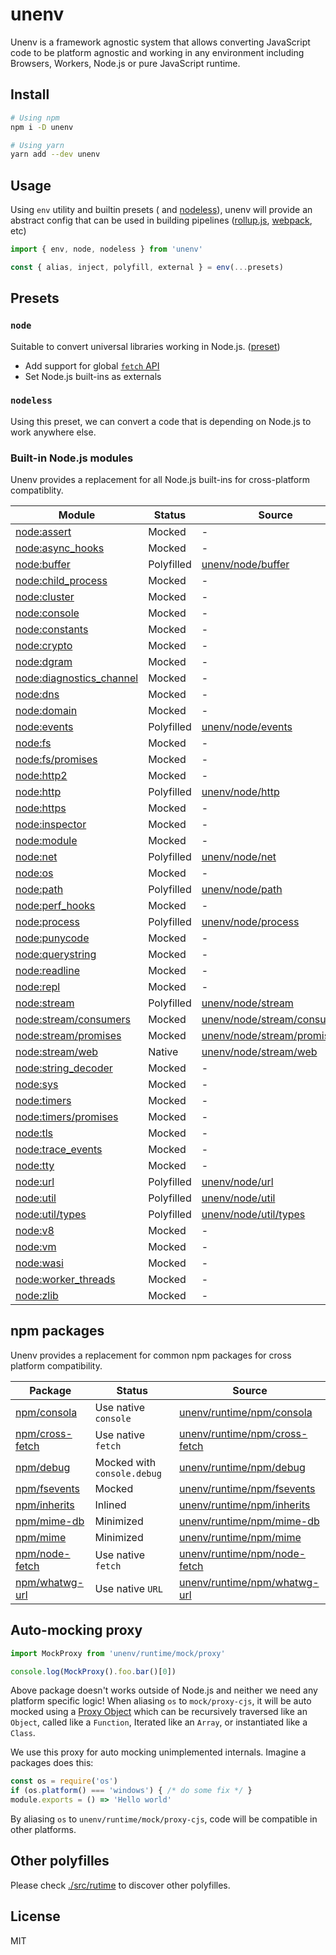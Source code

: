 # unenv

Unenv is a framework agnostic system that allows converting JavaScript code to be platform agnostic and working in any environment including Browsers, Workers, Node.js or pure JavaScript runtime.

## Install


```bash
# Using npm
npm i -D unenv

# Using yarn
yarn add --dev unenv
```

## Usage

Using `env` utility and builtin presets ( and [nodeless](./src/presets/nodeless.ts)), unenv will provide an abstract config that can be used in building pipelines ([rollup.js](https://rollupjs.org), [webpack](https://webpack.js.org), etc)

```js
import { env, node, nodeless } from 'unenv'

const { alias, inject, polyfill, external } = env(...presets)
```

## Presets

### `node`

Suitable to convert universal libraries working in Node.js. ([preset]([node](./src/presets/node.ts)))

- Add support for global [`fetch` API](https://developer.mozilla.org/en-US/docs/Web/API/Fetch_API)
- Set Node.js built-ins as externals

### `nodeless`

Using this preset, we can convert a code that is depending on Node.js to work anywhere else.

### Built-in Node.js modules

Unenv provides a replacement for all Node.js built-ins for cross-platform compatiblity.

Module | Status | Source
-------|--------|---------------
[node:assert](https://nodejs.org/api/assert.html) | Mocked | -
[node:async_hooks](https://nodejs.org/api/async_hooks.html) | Mocked | -
[node:buffer](https://nodejs.org/api/buffer.html) | Polyfilled | [unenv/node/buffer](./src/runtime/node/buffer)
[node:child_process](https://nodejs.org/api/child_process.html) | Mocked | -
[node:cluster](https://nodejs.org/api/cluster.html) | Mocked | -
[node:console](https://nodejs.org/api/console.html) | Mocked | -
[node:constants](https://nodejs.org/api/constants.html) | Mocked | -
[node:crypto](https://nodejs.org/api/crypto.html) | Mocked | -
[node:dgram](https://nodejs.org/api/dgram.html) | Mocked | -
[node:diagnostics_channel](https://nodejs.org/api/diagnostics_channel.html) | Mocked | -
[node:dns](https://nodejs.org/api/dns.html) | Mocked | -
[node:domain](https://nodejs.org/api/domain.html) | Mocked | -
[node:events](https://nodejs.org/api/events.html) | Polyfilled | [unenv/node/events](./src/runtime/node/events)
[node:fs](https://nodejs.org/api/fs.html) | Mocked | -
[node:fs/promises](https://nodejs.org/api/fs/promises.html) | Mocked | -
[node:http2](https://nodejs.org/api/http2.html) | Mocked | -
[node:http](https://nodejs.org/api/http.html) | Polyfilled | [unenv/node/http](./src/runtime/node/http)
[node:https](https://nodejs.org/api/https.html) | Mocked | -
[node:inspector](https://nodejs.org/api/inspector.html) | Mocked | -
[node:module](https://nodejs.org/api/module.html) | Mocked | -
[node:net](https://nodejs.org/api/net.html) | Polyfilled | [unenv/node/net](./src/runtime/node/net)
[node:os](https://nodejs.org/api/os.html) | Mocked | -
[node:path](https://nodejs.org/api/path.html) | Polyfilled | [unenv/node/path](./src/runtime/node/path)
[node:perf_hooks](https://nodejs.org/api/perf_hooks.html) | Mocked | -
[node:process](https://nodejs.org/api/process.html) | Polyfilled | [unenv/node/process](./src/runtime/node/process)
[node:punycode](https://nodejs.org/api/punycode.html) | Mocked | -
[node:querystring](https://nodejs.org/api/querystring.html) | Mocked | -
[node:readline](https://nodejs.org/api/readline.html) | Mocked | -
[node:repl](https://nodejs.org/api/repl.html) | Mocked | -
[node:stream](https://nodejs.org/api/stream.html) | Polyfilled | [unenv/node/stream](./src/runtime/node/stream)
[node:stream/consumers](https://nodejs.org/api/stream.html) | Mocked | [unenv/node/stream/consumers](./src/runtime/node/stream/consumers)
[node:stream/promises](https://nodejs.org/api/stream.html) | Mocked | [unenv/node/stream/promises](./src/runtime/node/stream/promises)
[node:stream/web](https://nodejs.org/api/stream.html) | Native | [unenv/node/stream/web](./src/runtime/node/stream/web)
[node:string_decoder](https://nodejs.org/api/string_decoder.html) | Mocked | -
[node:sys](https://nodejs.org/api/sys.html) | Mocked | -
[node:timers](https://nodejs.org/api/timers.html) | Mocked | -
[node:timers/promises](https://nodejs.org/api/timers.html) | Mocked | -
[node:tls](https://nodejs.org/api/tls.html) | Mocked | -
[node:trace_events](https://nodejs.org/api/trace_events.html) | Mocked | -
[node:tty](https://nodejs.org/api/tty.html) | Mocked | -
[node:url](https://nodejs.org/api/url.html) | Polyfilled | [unenv/node/url](./src/runtime/node/url)
[node:util](https://nodejs.org/api/util.html) | Polyfilled | [unenv/node/util](./src/runtime/node/util)
[node:util/types](https://nodejs.org/api/util.html) | Polyfilled | [unenv/node/util/types](./src/runtime/node/util/types)
[node:v8](https://nodejs.org/api/v8.html) | Mocked | -
[node:vm](https://nodejs.org/api/vm.html) | Mocked | -
[node:wasi](https://nodejs.org/api/wasi.html) | Mocked | -
[node:worker_threads](https://nodejs.org/api/worker_threads.html) | Mocked | -
[node:zlib](https://nodejs.org/api/zlib.html) | Mocked | -

## npm packages

Unenv provides a replacement for common npm packages for cross platform compatibility.

Package | Status | Source
-------|--------|---------------
[npm/consola](https://www.npmjs.com/package/consola) | Use native `console` | [unenv/runtime/npm/consola](./src/runtime/npm/consola.ts)
[npm/cross-fetch](https://www.npmjs.com/package/node-fetch) | Use native `fetch` | [unenv/runtime/npm/cross-fetch](./src/runtime/npm/cross-fetch.ts)
[npm/debug](https://www.npmjs.com/package/debug) | Mocked with `console.debug` | [unenv/runtime/npm/debug](./src/runtime/npm/debug.ts)
[npm/fsevents](https://www.npmjs.com/package/fsevents) | Mocked | [unenv/runtime/npm/fsevents](./src/runtime/npm/fsevents.ts)
[npm/inherits](https://www.npmjs.com/package/inherits) | Inlined | [unenv/runtime/npm/inherits](./src/runtime/npm/inherits.ts)
[npm/mime-db](https://www.npmjs.com/package/mime-db) | Minimized | [unenv/runtime/npm/mime-db](./src/runtime/npm/mime-db.ts)
[npm/mime](https://www.npmjs.com/package/mime) | Minimized | [unenv/runtime/npm/mime](./src/runtime/npm/mime.ts)
[npm/node-fetch](https://www.npmjs.com/package/node-fetch) | Use native `fetch` | [unenv/runtime/npm/node-fetch](./src/runtime/npm/node-fetch.ts)
[npm/whatwg-url](https://www.npmjs.com/package/whatwg-url) | Use native `URL` | [unenv/runtime/npm/whatwg-url](./src/runtime/npm/whatwg-url.ts)

## Auto-mocking proxy

```js
import MockProxy from 'unenv/runtime/mock/proxy'

console.log(MockProxy().foo.bar()[0])
```



Above package doesn't works outside of Node.js and neither we need any platform specific logic! When aliasing `os` to `mock/proxy-cjs`, it will be auto mocked using a [Proxy Object](https://developer.mozilla.org/en-US/docs/Web/JavaScript/Reference/Global_Objects/Proxy) which can be recursively traversed like an `Object`, called like a `Function`, Iterated like an `Array`, or instantiated like a `Class`.

We use this proxy for auto mocking unimplemented internals. Imagine a packages does this:

```js
const os = require('os')
if (os.platform() === 'windows') { /* do some fix */ }
module.exports = () => 'Hello world'
```

By aliasing `os` to `unenv/runtime/mock/proxy-cjs`, code will be compatible in other platforms.

## Other polyfilles

Please check [./src/rutime](./src/runtime) to discover other polyfilles.

## License

MIT
